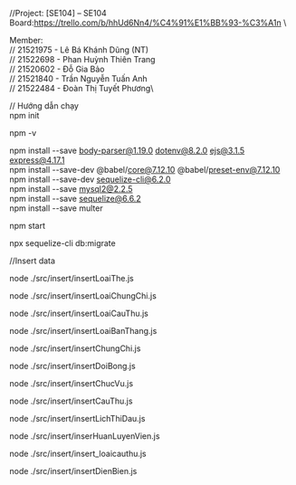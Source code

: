 //Project: [SE104] – SE104 Board:https://trello.com/b/hhUd6Nn4/%C4%91%E1%BB%93-%C3%A1n \

Member: \
// 21521975 - Lê Bá Khánh Dũng (NT)\
// 21522698 - Phan Huỳnh Thiên Trang\
// 21520602 - Đỗ Gia Bảo\
// 21521840 - Trần Nguyễn Tuấn Anh\
// 21522484 - Đoàn Thị Tuyết Phương\





// Hướng dẫn chạy \
npm init

npm -v

npm install --save body-parser@1.19.0 dotenv@8.2.0 ejs@3.1.5 express@4.17.1  \
npm install --save-dev @babel/core@7.12.10 @babel/preset-env@7.12.10\
npm install --save-dev sequelize-cli@6.2.0\
npm install --save mysql2@2.2.5\
npm install --save sequelize@6.6.2\
npm install --save multer

npm start

npx sequelize-cli db:migrate

//Insert data

node ./src/insert/insertLoaiThe.js

node ./src/insert/insertLoaiChungChi.js

node ./src/insert/insertLoaiCauThu.js

node ./src/insert/insertLoaiBanThang.js

node ./src/insert/insertChungChi.js

node ./src/insert/insertDoiBong.js

node ./src/insert/insertChucVu.js

node ./src/insert/insertCauThu.js

node ./src/insert/insertLichThiDau.js

node ./src/insert/inserHuanLuyenVien.js

node ./src/insert/insert_loaicauthu.js

node ./src/insert/insertDienBien.js
